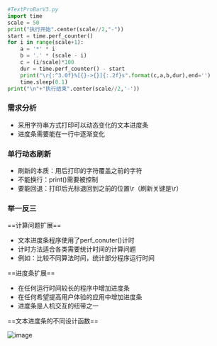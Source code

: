 ```python
#TextProBarV3.py
import time
scale = 50
print("执行开始".center(scale//2,"-"))
start = time.perf_counter()
for i in range(scale+1):
	a = '*' * i
	b = '.' * (scale - i)
	c = (i/scale)*100
	dur = time.perf_counter() - start
	print("\r{:^3.0f}%[{}->{}]{:.2f}s".format(c,a,b,dur),end='')
	time.sleep(0.1)
print("\n"+"执行结束".center(scale//2,'-'))

```
### 需求分析
- 采用字符串方式打印可以动态变化的文本进度条
- 进度条需要能在一行中逐渐变化

### 单行动态刷新
- 刷新的本质：用后打印的字符覆盖之前的字符
- 不能换行：print()需要被控制
- 要能回退：打印后光标退回到之前的位置\r（刷新关键是\r）

### 举一反三
==计算问题扩展==
- 文本进度条程序使用了perf_conuter()计时
- 计时方法适合各类需要统计时间的计算问题
- 例如：比较不同算法时间，统计部分程序运行时间

==进度条扩展==
- 在任何运行时间较长的程序中增加进度条
- 在任何希望提高用户体验的应用中增加进度条
- 进度条是人机交互的纽带之一

==文本进度条的不同设计函数==

![image](E://学习记录//学习记录中的图片//python//文本进度条.png)
